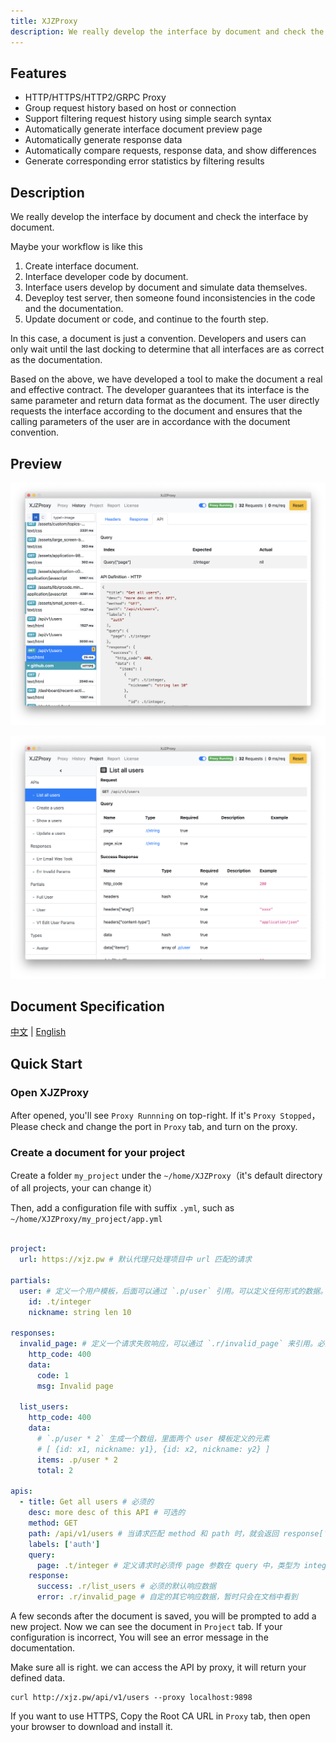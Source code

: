 ```yaml
---
title: XJZProxy
description: We really develop the interface by document and check the interface by document.
---
```


## Features

* HTTP/HTTPS/HTTP2/GRPC Proxy
* Group request history based on host or connection
* Support filtering request history using simple search syntax
* Automatically generate interface document preview page
* Automatically generate response data
* Automatically compare requests, response data, and show differences
* Generate corresponding error statistics by filtering results


## Description

We really develop the interface by document and check the interface by document.

Maybe your workflow is like this

1. Create interface document.
2. Interface developer code by document.
3. Interface users develop by document and simulate data themselves.
4. Deveploy test server, then someone found inconsistencies in the code and the documentation.
5. Update document or code, and continue to the fourth step.


In this case, a document is just a convention. Developers and users can only wait until the last docking to determine that all interfaces are as correct as the documentation.


Based on the above, we have developed a tool to make the document a real and effective contract. The developer guarantees that its interface is the same parameter and return data format as the document. The user directly requests the interface according to the document and ensures that the calling parameters of the user are in accordance with the document convention.


## Preview

![app-1](./imgs/app-1.png)

![app-2](./imgs/app-2.png)


## Document Specification

[中文](https://github.com/xiejiangzhi/xjzproxy-docs/blob/master/SPEC-zh-cn.md) |
[English](https://github.com/xiejiangzhi/xjzproxy-docs/blob/master/SPEC.md)


## Quick Start

### Open XJZProxy

After opened, you'll see `Proxy Runnning` on top-right. If it's `Proxy Stopped`，Please check and change the port in `Proxy` tab, and turn on the proxy.

### Create a document for your project

Create a folder `my_project` under the `~/home/XJZProxy`（it's default directory of all projects, your can change it）

Then, add a configuration file with suffix `.yml`, such as `~/home/XJZProxy/my_project/app.yml`


```yaml

project:
  url: https://xjz.pw # 默认代理只处理项目中 url 匹配的请求

partials:
  user: # 定义一个用户模板，后面可以通过 `.p/user` 引用。可以定义任何形式的数据。
    id: .t/integer
    nickname: string len 10

responses:
  invalid_page: # 定义一个请求失败响应，可以通过 `.r/invalid_page` 来引用。必须使用规定的数据格式。
    http_code: 400
    data:
      code: 1
      msg: Invalid page
    
  list_users:
    http_code: 400
    data:
      # `.p/user * 2` 生成一个数组，里面两个 user 模板定义的元素
      # [ {id: x1, nickname: y1}, {id: x2, nickname: y2} ]
      items: .p/user * 2
      total: 2
    
apis:
  - title: Get all users # 必须的
    desc: more desc of this API # 可选的
    method: GET
    path: /api/v1/users # 当请求匹配 method 和 path 时，就会返回 response['success'] 中的数据
    labels: ['auth']
    query:
      page: .t/integer # 定义请求时必须传 page 参数在 query 中，类型为 integer
    response:
      success: .r/list_users # 必须的默认响应数据
      error: .r/invalid_page # 自定的其它响应数据，暂时只会在文档中看到

```

A few seconds after the document is saved, you will be prompted to add a new project. Now we can see the document in `Project` tab. If your configuration is incorrect, You will see an error message in the documentation.


Make sure all is right. we can access the API by proxy, it will return your defined data.

```
curl http://xjz.pw/api/v1/users --proxy localhost:9898
```

If you want to use HTTPS, Copy the Root CA URL in `Proxy` tab, then open your browser to download and install it.
